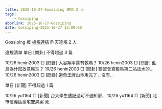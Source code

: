 ```yaml
---
title: 2025-10-27-Gossiping 違規 2 人
tags:
    - Gossiping
abbrlink: 2025-10-27-Gossiping
date: Gossiping-2025-10-27 12:00:00
---
```

Gossiping 板 [板規連結](https://www.ptt.cc/bbs/Gossiping/M.1637425085.A.07D.html)
昨天違規 2 人
<!-- more -->

違規清單
單日 [問卦] 不得超過 3 篇

10/26 henin2003 □ [問卦] 大谷翔平還有救嗎？
10/26 henin2003 □ [問卦] 藍鳥為什麼故意輸球？
10/26 henin2003 □ [問卦] 聯盟會查藍鳥第二站放水的…
10/26 henin2003 □ [問卦] 道奇王牌山本用完了，沒有…

單日 [新聞] 不得超過 1 篇

10/26 yu1164 □ [新聞] 台大學生遭記過可不通知家…
10/26 yu1164 □ [新聞] 北市信義區豪宅雙屍案 死…